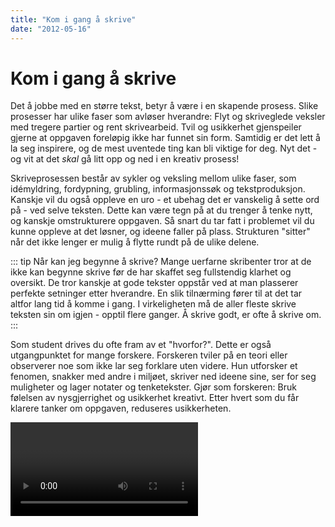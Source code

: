 ```yaml
---
title: "Kom i gang å skrive"
date: "2012-05-16"
---
```


# Kom i gang å skrive

Det å jobbe med en større tekst, betyr å være i en skapende prosess. Slike prosesser har ulike faser som avløser hverandre: Flyt og skriveglede veksler med tregere partier og rent skrivearbeid. Tvil og usikkerhet gjenspeiler gjerne at oppgaven foreløpig ikke har funnet sin form. Samtidig er det lett å la seg inspirere, og de mest uventede ting kan bli viktige for deg. Nyt det - og vit at det _skal_ gå litt opp og ned i en kreativ prosess!

Skriveprosessen består av sykler og veksling mellom ulike faser, som idémyldring, fordypning, grubling, informasjonssøk og tekstproduksjon. Kanskje vil du også oppleve en uro - et ubehag det er vanskelig å sette ord på - ved selve teksten. Dette kan være tegn på at du trenger å tenke nytt, og kanskje omstrukturere oppgaven. Så snart du tar fatt i problemet vil du kunne oppleve at det løsner, og ideene faller på plass. Strukturen "sitter" når det ikke lenger er mulig å flytte rundt på de ulike delene.

::: tip Når kan jeg begynne å skrive? 
Mange uerfarne skribenter tror at de ikke kan begynne skrive før de har skaffet seg fullstendig klarhet og oversikt. De tror kanskje at gode tekster oppstår ved at man plasserer perfekte setninger etter hverandre. En slik tilnærming fører til at det tar altfor lang tid å komme i gang. I virkeligheten må de aller fleste skrive teksten sin om igjen - opptil flere ganger. Å skrive godt, er ofte å skrive om.
::: 

Som student drives du ofte fram av et "hvorfor?". Dette er også utgangpunktet for mange forskere. Forskeren tviler på en teori eller observerer noe som ikke lar seg forklare uten videre. Hun utforsker et fenomen, snakker med andre i miljøet, skriver ned ideene sine, ser for seg muligheter og lager notater og tenketekster. Gjør som forskeren: Bruk følelsen av nysgjerrighet og usikkerhet kreativt. Etter hvert som du får klarere tanker om oppgaven, reduseres usikkerheten.

<Video id="FOwhrXNnHNI" />

::: tip Skrivesnakk 
Snakk gjerne om oppgaven med medstudenter og andre som vil høre på. Det kan være veldig klargjørende å sette ord på ideene dine. Hvorfor synes du at dette temaet er interessant? Hvilke problemstillinger ser du for deg? Hvordan kan problemstillingen(e) besvares? Hva ser du for deg at du vil komme fram til? Å presentere utkast for [medstudenter](?p=1216) er også en utmerket måte å komme i gang på.
:::

## Tenk og skriv

Det er viktigere å komme i gang, enn å ha full kontroll på produktet. Det finnes ulike skriveteknikker du kan bruke for å utvikle dine første ideer om et emne. Prøv for eksempel idémyldring, tankekart, tenketest og hurtigskriving som er beskrevet nedenfor. Når du begynner å skrive, vil du trolig oppleve at prosjektet blir mye klarere for deg.

Begynn gjerne å skrive om det du syns er gøy. Skriv gjerne bare litt om gangen. Hvis du tar pauser FØR du har skrevet deg helt tom, er det lettere å ta opp igjen tråden. Presenter gjerne teksten din for andre, for eksempel i [skrivegrupper](/skriving/skriving-er-en-prosess/skrivegrupper/), og be om tilbakemeldinger selv om du ikke er helt fornøyd enda. Gode forfattere bruker tid på å revidere, og må ofte restrukturere tekstene sine flere ganger. Se

Det er (minst) to strategier for å produsere tekst:

::: eksempel Tekst før struktur

- Skriv ned alt du vet om emnet
- Les gjennom det du har skrevet, og ordne teksten i avsnitt ved hjelp av stikkord/overskrifter
- Ut fra dette strukturerer du teksten
:::

::: eksempel Struktur før tekst

- Her lager du en disposisjon før du går i gang med å skrive
- Så fyller du inn tekst i disposisjonen, punkt for punkt
- Disposisjonen justeres underveis
:::

Skriveprosessen kan ha ulike former. Det er viktig å finne ut hvordan _du_ fungerer best. Pleier du å gå og "ruge" i lang tid, for så å skrive ut en mer eller mindre ferdig tekst rett før innleveringsfristen? Eller trenger du å komme i gang raskt, og deretter bruke tiden til å strukturere, skrive om og bygge ut utkastet ditt? Vær trygg på arbeidsmåten din!

## Oppstartsteknikker

Nedenfor er noen ulike teknikker som kan brukes for å nærme seg en problemstilling og disposisjon for oppgaven.

## Idémyldring

Idémyldring er et godt redskap for å få oversikt over hva du vet om et tema og hva du trenger å finne ut mer om. Det kan også brukes til å avgrense et tema og lage utkast til disposisjon. Skriv ned alle assosiasjoner du har til temaet uten å sensurere deg selv. I løpet av idémyldringen vil det komme frem stikkord og setninger som du kan arbeide videre med.

- skriv ord og setninger
- tegn figurer
- notér interessante boktitler, rapporter og ulike typer data

Ideer kan dukke opp når som helst – ha alltid penn og papir tilgjengelig!  
Idémyldring er en privat tekst, som skal gi skrivelyst.

::: tips Tips!
Mangler du penn og papir, har du kanskje en mobil i hånden. Skriv ideen du fikk som en tekstmelding, eller les det inn på taleopptak.
:::

## Tankekart

- Skriv hovedideen din midt på arket
- Tegn linjer eller grener fra hovedideen og skriv nøkkelord på hver linje
- Legg til mindre linjer og grener med detaljer
- Skriv ned ideene slik de faller deg inn – vær spontan!
- Se etter forbindelser og sammenhenger som kan markeres på kartet

<Figure
  src="/images/norsk-tankekart-sma-bokstaver.png"
  alt="Tankekart"
  caption="Tankekart om grønn markedsføring"
  type=""
/>

::: tip Tips:
- Bruk farger for å markere temaer og relasjoner, og for å framheve tanker
- Bruk bilder eller symboler
- Bruk små bokstaver (minuskler). Små bokstaver leses og huskes bedre enn store
:::


## Tenketekst

En tenketekst er en privat og kreativ tekst som kan hjelpe deg i gang med skriveprosessen. Tenkeskriving er skriving for å lære, for å få ideer og for å engasjere. Ved å skrive uten tanke på produktet, kan du oppdage nye muligheter i emnet du fokuserer på.

- Skriv ned alt du vet om emnet i en mer eller mindre sammenhengende tekst
- Fokuser på innholdet i teksten din
- Skriv uten å ta stilling til tekstens form. Målet er å få fram ideer og tanker uten kritiske blikk

## Hurtigskriving

Hurtigskriving er en metode for å skrive en tenketekst; også her er målet å få i gang skriveprosessen.

- Skriv et tema du vil undersøke som overskrift
- Skriv uten stans mellom 10-30 minutter uten å løfte fingrene fra tastaturet eller pennen fra papiret
- Etterpå leser du igjennom teksten din, streker under nøkkelmomenter og begynner å strukturere ideer
- Del gjerne teksten inn i mindre biter med mellomoverskrifter 

## Fra tema til problemformulering

Noen er så heldige at de vet akkurat hva de vil undersøke før de begynner. Andre må gjerne tenke, notere, gjøre litteratursøk og lese en del før de formulerer en problemstilling eller et forskningsspørsmål, og ofte må man justere underveis. Det er flere måter å starte en skriveprosess på, men det kan være lurt å utarbeide en foreløpig problemstilling tidlig. 

Arbeidet med å forme et problem eller spørsmål kan gjerne starte med idémyldring. Skriv ned alle de spørsmålene og ideene du kommer på – det å være kritisk og luke ut kommer etter hvert. Når du orienterer deg i emnet, blir du gradvis i stand til å stille mer presise spørsmål. Kanskje dukker det opp nye spørsmål og vinkler du ikke hadde tenkt på. Tenk og kjenn etter: Hva interesserer deg? Hva engasjerer deg mest? Formuler dette i fulle setninger som senere kan danne utgangspunkt for en innledning.

::: oppgave Øvelse 
+ Skriv ned minst fem varianter av problemstillingen som opptar deg. 
+ Velg ut de to beste.
+ Start på et nytt ark, og skriv fem nye varianter basert på disse to. 
+ Velg de to beste. 
+ Ta et nytt ark og skriv igjen fem nye varianter. 
  
Fortsett øvelsen til du har en problemformulering som virkelig *sitter*, og som lar seg besvare. 
::: 

Se mer om problemformulering under [Oppbygning av en oppgave](/oppbygning-av-en-oppgave/)

## Hold skriveprosessen i gang

For å holde oversikt over skrivearbeidet ditt kan det være en god ide å føre en logg, eller en skrivedagbok, om hva du har gjort og hva du skal gjøre. Du kan også opprette en blogg for å få og gi innspill underveis i skriveprosessen. Noen blogger har en personlig stil som grenser mot dagbokform, andre er ment som faglige diskusjonsfora. Finn ut hva som fungerer for deg. 

Lykke til! 






